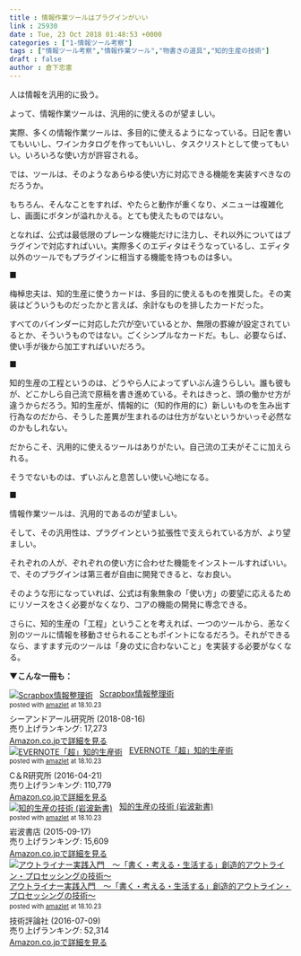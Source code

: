 ```yaml
---
title : 情報作業ツールはプラグインがいい
link : 25930
date : Tue, 23 Oct 2018 01:48:53 +0000
categories : ["1-情報ツール考察"]
tags : ["情報ツール考察","情報作業ツール","物書きの道具","知的生産の技術"]
draft : false
author : 倉下忠憲
---
```


人は情報を汎用的に扱う。

よって、情報作業ツールは、汎用的に使えるのが望ましい。

実際、多くの情報作業ツールは、多目的に使えるようになっている。日記を書いてもいいし、ワインカタログを作ってもいいし、タスクリストとして使ってもいい。いろいろな使い方が許容される。

では、ツールは、そのようなあらゆる使い方に対応できる機能を実装すべきなのだろうか。

もちろん、そんなことをすれば、やたらと動作が重くなり、メニューは複雑化し、画面にボタンが溢れかえる。とても使えたものではない。

となれば、公式は最低限のプレーンな機能だけに注力し、それ以外についてはプラグインで対応すればいい。実際多くのエディタはそうなっているし、エディタ以外のツールでもプラグインに相当する機能を持つものは多い。

■

梅棹忠夫は、知的生産に使うカードは、多目的に使えるものを推奨した。その実装はどういうものだったかと言えば、余計なものを排したカードだった。

すべてのバインダーに対応した穴が空いているとか、無限の罫線が設定されているとか、そういうものではない。ごくシンプルなカードだ。もし、必要ならば、使い手が後から加工すればいいだろう。

■

知的生産の工程というのは、どうやら人によってずいぶん違うらしい。誰も彼もが、どこかしら自己流で原稿を書き進めている。それはきっと、頭の働かせ方が違うからだろう。知的生産が、情報的に（知的作用的に）新しいものを生み出す行為なのだから、そうした差異が生まれるのは仕方がないというかいっそ必然なのかもしれない。

だからこそ、汎用的に使えるツールはありがたい。自己流の工夫がそこに加えられる。

そうでないものは、ずいぶんと息苦しい使い心地になる。

■

情報作業ツールは、汎用的であるのが望ましい。

そして、その汎用性は、プラグインという拡張性で支えられている方が、より望ましい。

それぞれの人が、ぞれぞれの使い方に合わせた機能をインストールすればいい。で、そのプラグインは第三者が自由に開発できると、なお良い。

そのような形になっていれば、公式は有象無象の「使い方」の要望に応えるためにリソースをさく必要がなくなり、コアの機能の開発に専念できる。

さらに、知的生産の「工程」ということを考えれば、一つのツールから、恙なく別のツールに情報を移動させられることもポイントになるだろう。それができるなら、ますます元のツールは「身の丈に合わないこと」を実装する必要がなくなる。

<strong>▼こんな一冊も：</strong>

<div class="amazlet-box" style="margin-bottom:0px;"><div class="amazlet-image" style="float:left;margin:0px 12px 1px 0px;"><a href="http://www.amazon.co.jp/exec/obidos/ASIN/B07GJFBWWZ/rashita1000-22/ref=nosim/" name="amazletlink" target="_blank"><img src="https://images-fe.ssl-images-amazon.com/images/I/51yMZ%2BQU40L._SL160_.jpg" alt="Scrapbox情報整理術" style="border: none;" /></a></div><div class="amazlet-info" style="line-height:120%; margin-bottom: 10px"><div class="amazlet-name" style="margin-bottom:10px;line-height:120%"><a href="http://www.amazon.co.jp/exec/obidos/ASIN/B07GJFBWWZ/rashita1000-22/ref=nosim/" name="amazletlink" target="_blank">Scrapbox情報整理術</a><div class="amazlet-powered-date" style="font-size:80%;margin-top:5px;line-height:120%">posted with <a href="http://www.amazlet.com/" title="amazlet" target="_blank">amazlet</a> at 18.10.23</div></div><div class="amazlet-detail">シーアンドアール研究所 (2018-08-16)<br />売り上げランキング: 17,273<br /></div><div class="amazlet-sub-info" style="float: left;"><div class="amazlet-link" style="margin-top: 5px"><a href="http://www.amazon.co.jp/exec/obidos/ASIN/B07GJFBWWZ/rashita1000-22/ref=nosim/" name="amazletlink" target="_blank">Amazon.co.jpで詳細を見る</a></div></div></div><div class="amazlet-footer" style="clear: left"></div></div>

<div class="amazlet-box" style="margin-bottom:0px;"><div class="amazlet-image" style="float:left;margin:0px 12px 1px 0px;"><a href="http://www.amazon.co.jp/exec/obidos/ASIN/B01EL08HW2/rashita1000-22/ref=nosim/" name="amazletlink" target="_blank"><img src="https://images-fe.ssl-images-amazon.com/images/I/51i02uyvjAL._SL160_.jpg" alt="EVERNOTE「超」知的生産術" style="border: none;" /></a></div><div class="amazlet-info" style="line-height:120%; margin-bottom: 10px"><div class="amazlet-name" style="margin-bottom:10px;line-height:120%"><a href="http://www.amazon.co.jp/exec/obidos/ASIN/B01EL08HW2/rashita1000-22/ref=nosim/" name="amazletlink" target="_blank">EVERNOTE「超」知的生産術</a><div class="amazlet-powered-date" style="font-size:80%;margin-top:5px;line-height:120%">posted with <a href="http://www.amazlet.com/" title="amazlet" target="_blank">amazlet</a> at 18.10.23</div></div><div class="amazlet-detail">C＆R研究所 (2016-04-21)<br />売り上げランキング: 110,779<br /></div><div class="amazlet-sub-info" style="float: left;"><div class="amazlet-link" style="margin-top: 5px"><a href="http://www.amazon.co.jp/exec/obidos/ASIN/B01EL08HW2/rashita1000-22/ref=nosim/" name="amazletlink" target="_blank">Amazon.co.jpで詳細を見る</a></div></div></div><div class="amazlet-footer" style="clear: left"></div></div>

<div class="amazlet-box" style="margin-bottom:0px;"><div class="amazlet-image" style="float:left;margin:0px 12px 1px 0px;"><a href="http://www.amazon.co.jp/exec/obidos/ASIN/B014R3S71E/rashita1000-22/ref=nosim/" name="amazletlink" target="_blank"><img src="https://images-fe.ssl-images-amazon.com/images/I/41GZIomF8GL._SL160_.jpg" alt="知的生産の技術 (岩波新書)" style="border: none;" /></a></div><div class="amazlet-info" style="line-height:120%; margin-bottom: 10px"><div class="amazlet-name" style="margin-bottom:10px;line-height:120%"><a href="http://www.amazon.co.jp/exec/obidos/ASIN/B014R3S71E/rashita1000-22/ref=nosim/" name="amazletlink" target="_blank">知的生産の技術 (岩波新書)</a><div class="amazlet-powered-date" style="font-size:80%;margin-top:5px;line-height:120%">posted with <a href="http://www.amazlet.com/" title="amazlet" target="_blank">amazlet</a> at 18.10.23</div></div><div class="amazlet-detail">岩波書店 (2015-09-17)<br />売り上げランキング: 15,609<br /></div><div class="amazlet-sub-info" style="float: left;"><div class="amazlet-link" style="margin-top: 5px"><a href="http://www.amazon.co.jp/exec/obidos/ASIN/B014R3S71E/rashita1000-22/ref=nosim/" name="amazletlink" target="_blank">Amazon.co.jpで詳細を見る</a></div></div></div><div class="amazlet-footer" style="clear: left"></div></div>

<div class="amazlet-box" style="margin-bottom:0px;"><div class="amazlet-image" style="float:left;margin:0px 12px 1px 0px;"><a href="http://www.amazon.co.jp/exec/obidos/ASIN/B01I0TZWUK/rashita1000-22/ref=nosim/" name="amazletlink" target="_blank"><img src="https://images-fe.ssl-images-amazon.com/images/I/51HoJpXhvnL._SL160_.jpg" alt="アウトライナー実践入門　～「書く・考える・生活する」創造的アウトライン・プロセッシングの技術～" style="border: none;" /></a></div><div class="amazlet-info" style="line-height:120%; margin-bottom: 10px"><div class="amazlet-name" style="margin-bottom:10px;line-height:120%"><a href="http://www.amazon.co.jp/exec/obidos/ASIN/B01I0TZWUK/rashita1000-22/ref=nosim/" name="amazletlink" target="_blank">アウトライナー実践入門　～「書く・考える・生活する」創造的アウトライン・プロセッシングの技術～</a><div class="amazlet-powered-date" style="font-size:80%;margin-top:5px;line-height:120%">posted with <a href="http://www.amazlet.com/" title="amazlet" target="_blank">amazlet</a> at 18.10.23</div></div><div class="amazlet-detail">技術評論社 (2016-07-09)<br />売り上げランキング: 52,314<br /></div><div class="amazlet-sub-info" style="float: left;"><div class="amazlet-link" style="margin-top: 5px"><a href="http://www.amazon.co.jp/exec/obidos/ASIN/B01I0TZWUK/rashita1000-22/ref=nosim/" name="amazletlink" target="_blank">Amazon.co.jpで詳細を見る</a></div></div></div><div class="amazlet-footer" style="clear: left"></div></div>
